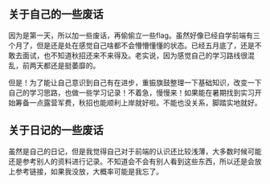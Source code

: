 ## 关于自己的一些废话

因为是第一天，所以加一些废话，再偷偷立一些flag。虽然好像已经自学前端有三个月了，但是还是处在感觉自己啥都不会懵懵懂懂的状态。已经五月底了，还是不敢去面试，也不知道秋招还来不来得及。老实说，因为感觉自己的学习路线很混乱，前两天都还是挺萎靡的。

但是！为了能让自己意识到自己有在进步，重振旗鼓整理一下基础知识，改变一下自己的学习思路，也做一些学习记录！不着急，慢慢来！如果能在暑期找到实习开始筹备一点露营军费，秋招也能顺利上岸就好啦。不能也没关系，脚踏实地就好。

## 关于日记的一些废话

虽然是自己的日记，但是我觉得自己对于前端的认识还比较浅薄，大多数时候可能还是参考别人的资料进行记录。不知道会不会有别人看到这些东西，所以还是会放上参考链接，如果我没放，大概率可能是我忘了。

